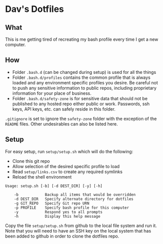 # Dav's Dotfiles

## What

This is me getting tired of recreating my bash profile every time I get a new computer.

## How

* Folder `.bash.d` (can be changed during setup) is used for all the things
* Folder `.bash.d/profiles` contains the common profile that is always loaded and any environment specific profiles you desire. Be careful not to push any sensitive information to public repos, including proprietary information for your place of business.
* Folder `.bash.d/safety-zone` is for sensitive data that should not be published to any hosted repo either public or work. Passwords, ssh keys, API keys, etc. can safely reside in this folder.

`.gitignore` is set to ignore the `safety-zone` folder with the exception of the `README` files. Other undesirables can also be listed here.

## Setup

For easy setup, run `setup/setup.sh` which will do the following:
* Clone this git repo
* Allow selection of the desired specific profile to load
* Read `setup/links.csv` to create any required symlinks
* Reload the shell environment

```
Usage: setup.sh [-b] [-d DEST_DIR] [-y] [-h]

    -b            Backup all items that would be overridden
    -d DEST_DIR   Specify alternate directory for dotfiles
    -g GIT_REPO   Specify Git repo URN
    -p PROFILE    Specify bash profile for this computer
    -y            Respond yes to all prompts
    -h            Display this help message
```

Copy the file `setup/setup.sh` from github to the local file system and run it. Note that you will need to have an SSH key on the local system that has been added to github in order to clone the dotfiles repo.
